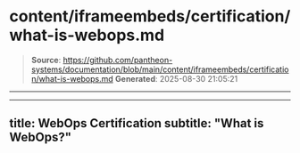 # content/iframeembeds/certification/what-is-webops.md

> **Source**: https://github.com/pantheon-systems/documentation/blob/main/content/iframeembeds/certification/what-is-webops.md
> **Generated**: 2025-08-30 21:05:21

---

---
title: WebOps Certification
subtitle: "What is WebOps?"
---

<Partial file="certification-guide/what-is-webops.md" />
